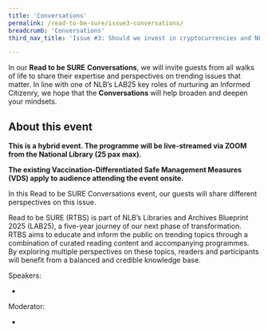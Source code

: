 ```yaml
---
title: 'Conversations'
permalink: /read-to-be-sure/issue3-conversations/
breadcrumb: 'Conversations'
third_nav_title: 'Issue #3: Should we invest in cryptocurrencies and NFTs?'

---
```


In our **Read to be SURE** **Conversations**, we will invite guests from all walks of life to share their expertise and perspectives on trending issues that matter. In line with one of NLB’s LAB25 key roles of nurturing an Informed Citizenry, we hope that the **Conversations** will help broaden and deepen your mindsets.  

## About this event

**This is a hybrid event. The programme will be live-streamed via ZOOM from the National Library (25 pax max).**

**The existing Vaccination-Differentiated Safe Management Measures (VDS) apply to audience attending the event onsite.**



In this Read to be SURE Conversations event, our guests will share different perspectives on this issue.

 

Read to be SURE (RTBS) is part of NLB’s Libraries and Archives Blueprint 2025 (LAB25), a five-year journey of our next phase of transformation. RTBS aims to educate and inform the public on trending topics through a combination of curated reading content and accompanying programmes. By exploring multiple perspectives on these topics, readers and participants will benefit from a balanced and credible knowledge base.



Speakers:

- 

Moderator:

- 








